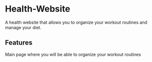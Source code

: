# Health-Website
A health website that allows you to organize your workout routines and manage your diet.

## Features
Main page where you will be able to organize your workout routines